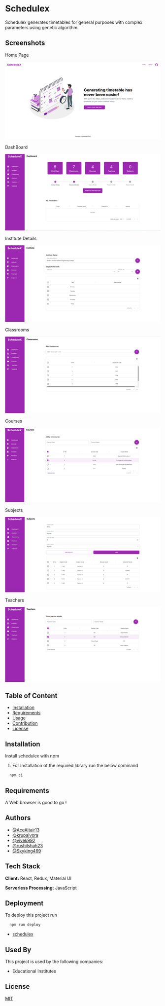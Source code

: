 
# Schedulex

Schedulex generates timetables for general purposes with complex parameters using genetic algorithm.

## Screenshots

Home Page

![Home Page](https://raw.githubusercontent.com/AceAltair13/schedulex/main/screenshots/home.png)

DashBoard

![DashBoard](https://raw.githubusercontent.com/AceAltair13/schedulex/main/screenshots/dashboard.png)

Institute Details

![Institute Details ](https://raw.githubusercontent.com/AceAltair13/schedulex/main/screenshots/instituteDetails.png)

Classrooms

![Classrooms ](https://raw.githubusercontent.com/AceAltair13/schedulex/main/screenshots/classroom.png)

Courses

![Courses](https://raw.githubusercontent.com/AceAltair13/schedulex/main/screenshots/courseDetails.png)

Subjects

![Subjects](https://raw.githubusercontent.com/AceAltair13/schedulex/main/screenshots/subjects.png)

Teachers

![Teachers](https://raw.githubusercontent.com/AceAltair13/schedulex/main/screenshots/teacherDetails.png)
## Table of Content

 - [Installation](##Installation)
 - [Requirements](##Requirements)
 - [Usage](##Usage)
 - [Contribution](https://bulldogjob.com/news/449-how-to-write-a-good-readme-for-your-github-project)
 - [License](https://bulldogjob.com/news/449-how-to-write-a-good-readme-for-your-github-project)



## Installation

Install schedulex with npm

1. For Installation of the required library run the below command
```bash
  npm ci
```



    
## Requirements

A Web browser is good to go !
## Authors

- [@AceAltair13](https://www.github.com/AceAltair13)
- [@krupalvora](https://www.github.com/krupalvora)
- [@vivek992](https://www.github.com/vivek992)
- [@rushilshah23](https://www.github.com/rushilshah23)
- [@Skyking469](https://www.github.com/Skyking469)

## Tech Stack

**Client:** React, Redux, Material UI

**Serverless Processing:** JavaScript
## Deployment

To deploy this project run

```bash
  npm run deploy
```
- [schedulex](https://AceAltair13.github.io/schedulex)

## Used By

This project is used by the following companies:

- Educational Institutes



## License

[MIT](https://github.com/AceAltair13/schedulex/blob/main/LICENSE)

